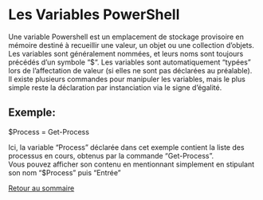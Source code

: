 # Les Variables PowerShell
Une variable Powershell est un emplacement de stockage provisoire en mémoire destiné à recueillir une valeur, un objet ou une collection d’objets.  
Les variables sont généralement nommées, et leurs noms sont toujours précédés d’un symbole “$“. 
Les variables sont automatiquement “typées” lors de l’affectation de valeur (si elles ne sont pas déclarées au préalable).  
Il existe plusieurs commandes pour manipuler les variables, mais le plus simple reste la déclaration par instanciation via le signe d’égalité.

## Exemple:

$Process = Get-Process

Ici, la variable “Process” déclarée dans cet exemple contient la liste des processus en cours, obtenus par la commande “Get-Process”.   
Vous pouvez afficher son contenu en mentionnant simplement en stipulant son nom “$Process” puis “Entrée”

[Retour au sommaire](https://github.com/Malo44490/Shell-Powershell/blob/main/README.md)
